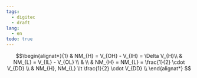```yaml
---
tags:
  - digitec
  - draft
lang:
  - en
todo: true
---
```


$$\begin{alignat*}{1}
& NM_{H} = V_{OH} - V_{IH} = \Delta V_{H}\\
& NM_{L} = V_{IL} - V_{OL} \\
& \\
& NM_{H} = NM_{L} = \frac{1}{2} \cdot V_{DD} \\
& NM_{H}, NM_{L} \lt \frac{1}{2} \cdot V_{DD} \\
\end{alignat*} $$
